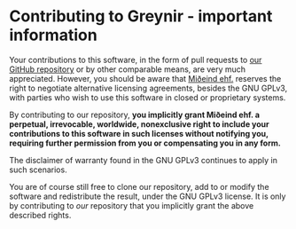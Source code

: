 # Contributing to Greynir - important information

Your contributions to this software, in the form of pull requests to
[our GitHub repository](https://github.com/mideind/Greynir) or by other
comparable means, are very much appreciated. However, you should be aware that 
[Miðeind ehf.](https://mideind.is) reserves the right to negotiate alternative 
licensing agreements, besides the GNU GPLv3, with parties who wish to use this 
software in closed or proprietary systems.

By contributing to our repository, **you implicitly grant Miðeind ehf. a perpetual, 
irrevocable, worldwide, nonexclusive right to include your contributions to this 
software in such licenses without notifying you, requiring further permission from 
you or compensating you in any form.**

The disclaimer of warranty found in the GNU GPLv3 continues to apply
in such scenarios.

You are of course still free to clone our repository, add to or modify
the software and redistribute the result, under the GNU GPLv3 license.
It is only by contributing to *our* repository that you implicitly grant
the above described rights.
